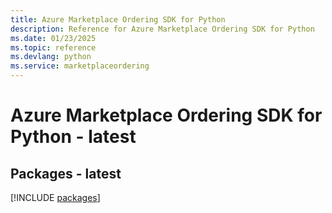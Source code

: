 ```yaml
---
title: Azure Marketplace Ordering SDK for Python
description: Reference for Azure Marketplace Ordering SDK for Python
ms.date: 01/23/2025
ms.topic: reference
ms.devlang: python
ms.service: marketplaceordering
---
```

# Azure Marketplace Ordering SDK for Python - latest
## Packages - latest
[!INCLUDE [packages](marketplace-ordering-index.md)]